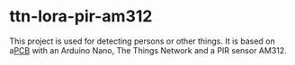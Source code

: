 # ttn-lora-pir-am312


This project is used for detecting persons or other things. It is based on a<a href="https://github.com/bvdbrule/Nano-Lora">PCB</a> with an Arduino Nano, The Things Network and a PIR sensor AM312.
 

